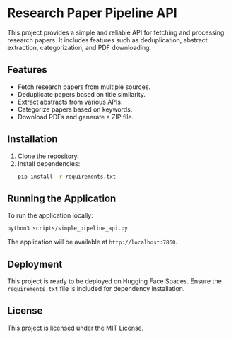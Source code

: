 # Research Paper Pipeline API

This project provides a simple and reliable API for fetching and processing research papers. It includes features such as deduplication, abstract extraction, categorization, and PDF downloading.

## Features
- Fetch research papers from multiple sources.
- Deduplicate papers based on title similarity.
- Extract abstracts from various APIs.
- Categorize papers based on keywords.
- Download PDFs and generate a ZIP file.

## Installation
1. Clone the repository.
2. Install dependencies:
   ```bash
   pip install -r requirements.txt
   ```

## Running the Application
To run the application locally:
```bash
python3 scripts/simple_pipeline_api.py
```

The application will be available at `http://localhost:7860`.

## Deployment
This project is ready to be deployed on Hugging Face Spaces. Ensure the `requirements.txt` file is included for dependency installation.

## License
This project is licensed under the MIT License.
